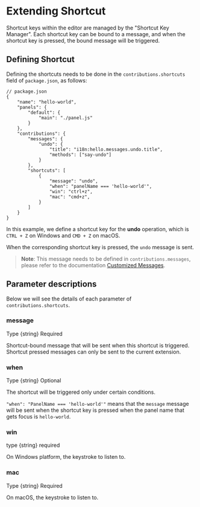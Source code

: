 # Extending Shortcut

Shortcut keys within the editor are managed by the "Shortcut Key Manager". Each shortcut key can be bound to a message, and when the shortcut key is pressed, the bound message will be triggered.

## Defining Shortcut

Defining the shortcuts needs to be done in the `contributions.shortcuts` field of `package.json`, as follows:

```json5
// package.json
{
    "name": "hello-world",
    "panels": {
        "default": {
            "main": "./panel.js"
        }
    },
    "contributions": {
        "messages": {
            "undo": {
                "title": "i18n:hello.messages.undo.title",
                "methods": ["say-undo"]
            }
        },
        "shortcuts": [
            {
                "message": "undo",
                "when": "panelName === 'hello-world'",
                "win": "ctrl+z",
                "mac": "cmd+z",
            }
        ]
    }
}
```

In this example, we define a shortcut key for the **undo** operation, which is `CTRL + Z` on Windows and `CMD + Z` on macOS.

When the corresponding shortcut key is pressed, the `undo` message is sent.

> **Note**: This message needs to be defined in `contributions.messages`, please refer to the documentation [Customized Messages](./contributions-messages.md).

## Parameter descriptions

Below we will see the details of each parameter of `contributions.shortcuts`.

### message

Type {string} Required

Shortcut-bound message that will be sent when this shortcut is triggered. Shortcut pressed messages can only be sent to the current extension.

### when

Type {string} Optional

The shortcut will be triggered only under certain conditions.

`"when": "PanelName === 'hello-world'"` means that the `message` message will be sent when the shortcut key is pressed when the panel name that gets focus is `hello-world`.

### win

type {string} required

On Windows platform, the keystroke to listen to.

### mac

Type {string} Required

On macOS, the keystroke to listen to.
